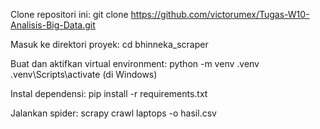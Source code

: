 Clone repositori ini: git clone https://github.com/victorumex/Tugas-W10-Analisis-Big-Data.git

Masuk ke direktori proyek: cd bhinneka_scraper

Buat dan aktifkan virtual environment: python -m venv .venv .venv\Scripts\activate (di Windows)

Instal dependensi: pip install -r requirements.txt

Jalankan spider: scrapy crawl laptops -o hasil.csv
